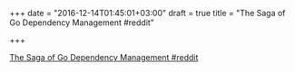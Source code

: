 +++
date = "2016-12-14T01:45:01+03:00"
draft = true
title = "The Saga of Go Dependency Management  #reddit"

+++

<p><a href="https://t.co/0CL81kH6oz">The Saga of Go Dependency Management  #reddit</a></p>
